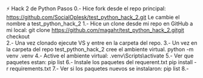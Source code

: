 ⚡ Hack 2 de Python
Pasos
0.- Hice fork desde el repo principal:
    https://github.com/SocialOplesk/test_python_hack_2.git
    Le cambie el nombre a test_python_hack_2
1.- Hice un clone desde mi repo en GitHub a mi local:
    git clone https://github.com/magahr/test_python_hack_2.gitgit checkout  
2.- Una vez clonado ejecute VS y entre en la carpeta
    del repo.
3.- Un vez en la carpeta del repo test_python_hack_2 cree el ambiente virtual.
    python  -m venv .venv
4.- Active el ambiente virtual:
    .venv\Scripts\activate
5.- Ver que paquetes estan:
    pip list
6.- Instale los paquetes del requerent.txt
    pip install -r requirements.txt
7.- Ver si los paquetes nuevos se instalaron:
    pip list
8.- 
    
    